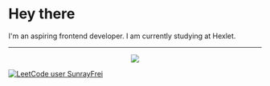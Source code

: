 

<h1>Hey there</h1>
I'm an aspiring frontend developer. 
I am currently studying at Hexlet. 
<hr>
<p align="center">
  <a href="https://skillicons.dev">
    <img src="https://skillicons.dev/icons?i=react,js,ts,html,css,nodejs,sass,jest,git,github,githubactions,npm,figma,ps&perline=15"/>
  </a>
</p>

[![LeetCode user SunrayFrei](https://img.shields.io/badge/dynamic/json?style=for-the-badge&labelColor=black&color=%23ffa116&label=Solved&query=solvedOverTotal&url=https%3A%2F%2Fleetcode-badge.vercel.app%2Fapi%2Fusers%2FSunrayFrei&logo=leetcode&logoColor=yellow)](https://leetcode.com/SunrayFrei/)
<!--
**SunrayFrei/SunrayFrei** is a ✨ _special_ ✨ repository because its `README.md` (this file) appears on your GitHub profile.

Here are some ideas to get you started:

- 🔭 I’m currently working on ...
- 🌱 I’m currently learning ...
- 👯 I’m looking to collaborate on ...
- 🤔 I’m looking for help with ...
- 💬 Ask me about ...
- 📫 How to reach me: ...
- 😄 Pronouns: ...
- ⚡ Fun fact: ...
-->
